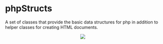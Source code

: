 # phpStructs
A set of classes that provide the basic data structures for php in addition to helper classes for creating HTML documents.

<p align="center">
  <a href="https://travis-ci.org/usernane/phpStructs"><img src="https://travis-ci.org/usernane/phpStructs.svg?branch=master"></a>
</p>
